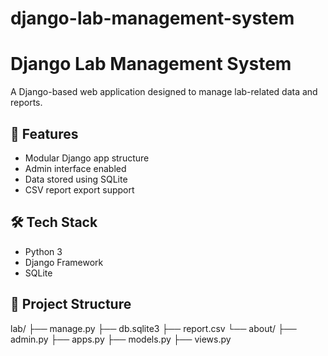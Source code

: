 # django-lab-management-system
# Django Lab Management System

A Django-based web application designed to manage lab-related data and reports.

## 🚀 Features

- Modular Django app structure
- Admin interface enabled
- Data stored using SQLite
- CSV report export support

## 🛠️ Tech Stack

- Python 3
- Django Framework
- SQLite

## 📁 Project Structure


lab/
├── manage.py
├── db.sqlite3
├── report.csv
└── about/
├── admin.py
├── apps.py
├── models.py
├── views.py
